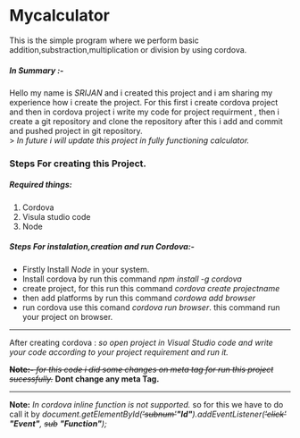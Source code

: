 
# Mycalculator
   This is the simple program where we perform basic addition,substraction,multiplication or division by using cordova.
   
##### In Summary :-
  Hello my name is *SRIJAN* and i created this project and i am sharing my experience  how i create the project. For this first i create cordova project and then in cordova 
project i write my code for project requirment , then i create a git repository and clone the repository after this  i add and commit and pushed  project in git repository.  
     > *In future i will update this project in fully functioning calculator.*  

### Steps For creating this Project.
 ##### Required things:
 1. Cordova 
 2. Visula studio code
 3. Node
 
 ##### Steps For instalation,creation and run Cordova:-
-  Firstly Install *Node* in your system.
- Install cordova by run this command *npm install -g cordova*
- create project, for this run this command  *cordova create projectname*
- then add platforms by run this command  *cordowa add browser*
- run cordova use this comand *cordova run browser*. this command run your project on browser.
*********************************
After creating cordova :
 *so open project in Visual Studio code and  write your code according to your project requirement and run it.*
      
~~**Note:-** *for this code i did some changes on meta tag for run this project sucessfully.*~~  **Dont change any meta Tag.**
**********************************************

**Note:**  *In cordova inline function is not supported.* so for this we have to do call it by *document.getElementById(~~'subnum'~~**"Id"**).addEventListener(~~'click'~~ **"Event"**, ~~sub~~ **"Function"**);*




